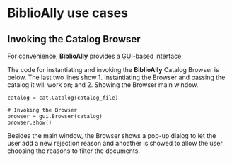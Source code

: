 # BiblioAlly use cases

## Invoking the Catalog Browser

For convenience, **BiblioAlly** provides a [GUI-based interface](browser.md).

The code for instantiating and invoking the **BiblioAlly** Catalog Browser is below. The last two lines
show 1. Instantiating the Browser and passing the catalog it will work on; and 2. Showing the
Browser main window.
```
catalog = cat.Catalog(catalog_file)

# Invoking the Browser
browser = gui.Browser(catalog)
browser.show()
```

Besides the main window, the Browser shows a pop-up dialog to let the user add a new rejection
reason and anoather is showed to allow the user choosing the reasons to filter the documents.